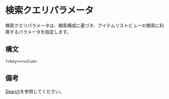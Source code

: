 # 検索クエリパラメータ

検索クエリパラメータは、検索構成に基づき、アイテムリストビューの検索に利用するパラメータを指定します。

## 構文

```url
?<key>=<value>
```

## 備考

[Search](../misc/search)を参照してください。
